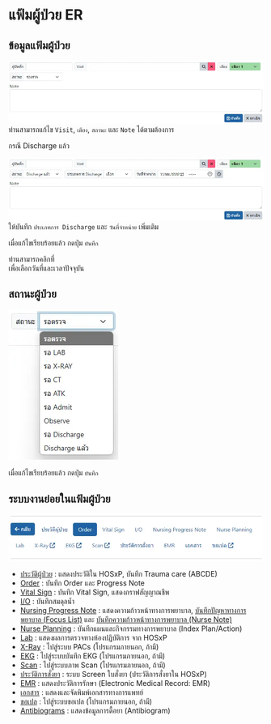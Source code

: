 # แฟ้มผู้ป่วย ER

## ข้อมูลแฟ้มผู้ป่วย
![OPD-ER Order Top](images/opd-er-main-top.webp)
ท่านสามารถแก้ไข `Visit`, `เตียง`, `สถานะ` และ `Note` ได้ตามต้องการ

กรณี Discharge แล้ว
<!-- ANCHOR: opd-er-discharge -->
![OPD-ER Order Top Discharged](images/opd-er-main-top-discharged.webp)
ให้บันทึก `ประเภทการ Discharge` และ `วันที่จำหน่าย` เพิ่มเติม

เมื่อแก้ไขเรียบร้อยแล้ว กดปุ่ม `บันทึก`
<div class="warning">

ท่านสามารถคลิกที่ <i class="fa fa-clock-o"></i>  
เพื่อเลือกวันที่และเวลาปัจจุบัน
</div>

<!-- ANCHOR_END: opd-er-discharge -->

## สถานะผู้ป่วย
![OPD-ER Status](images/opd-er-status.webp)

เมื่อแก้ไขเรียบร้อยแล้ว กดปุ่ม `บันทึก`

## ระบบงานย่อยในแฟ้มผู้ป่วย
![OPD-ER Order Tab](images/opd-er-main-tab.webp)
* [ประวัติผู้ป่วย](medical-history.md) : แสดงประวัติใน HOSxP, บันทึก Trauma care (ABCDE)
* [Order](order.md) : บันทึก Order และ Progress Note
* [Vital Sign](../shared/vital-sign.md) : บันทึก Vital Sign, แสดงกราฟสัญญาณชีพ
* [I/O](../shared/io.md) : บันทึกสมดุลน้ำ
* [Nursing Progress Note](../shared/focus-note.md) : แสดงความก้าวหน้าทางการพยาบาล, [บันทึกปัญหาทางการพยาบาล (Focus List)](../shared/focus-list.md) และ [บันทึกความก้าวหน้าทางการพยาบาล (Nurse Note)](..shared/focus-note.md)
* [Nurse Planning](../shared/index-plan.md) : บันทึกแผนและกิจกรรมทางการพยาบาล (Index Plan/Action)
* [Lab](../shared/lab.md) : แสดงผลการตรวจทางห้องปฏิบัติการ จาก HOSxP
* [X-Ray](../shared/out-source.md) : ไปสู่ระบบ PACs (โปรแกรมภายนอก, ถ้ามี)
* [EKG](../shared/out-source.md) : ไปสู่ระบบบันทึก EKG (โปรแกรมภายนอก, ถ้ามี)
* [Scan](../shared/out-source.md) : ไปสู่ระบบภาพ Scan (โปรแกรมภายนอก, ถ้ามี)
* [ประวัติการสั่งยา](../shared/prescription-screen.md) : ระบบ Screen ใบสั่งยา (ประวัติการสั่งยาใน HOSxP)
* [EMR](../shared/emr.md) : แสดงประวัติการรักษา (Electronic Medical Record: EMR)
* [เอกสาร](document.md) : แสดงและจัดพิมพ์เอกสารทางการแพทย์
* [ขอเปล](../shared/out-source.md) : ไปสู่ระบบขอเปล (โปรแกรมภายนอก, ถ้ามี)
* [Antibiograms](../shared/antibiogram.md) : แสดงข้อมูลการดื้อยา (Antibiogram)